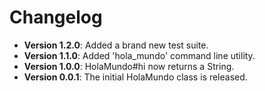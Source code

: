 # Changelog

* **Version 1.2.0**: Added a brand new test suite.
* **Version 1.1.0**: Added 'hola_mundo' command line utility.
* **Version 1.0.0**: HolaMundo#hi now returns a String.
* **Version 0.0.1**: The initial HolaMundo class is released.
